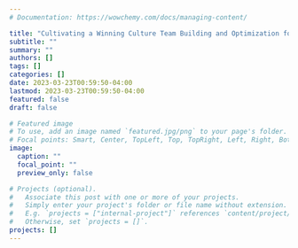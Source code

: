 ```yaml
---
# Documentation: https://wowchemy.com/docs/managing-content/

title: "Cultivating a Winning Culture Team Building and Optimization for Startups"
subtitle: ""
summary: ""
authors: []
tags: []
categories: []
date: 2023-03-23T00:59:50-04:00
lastmod: 2023-03-23T00:59:50-04:00
featured: false
draft: false

# Featured image
# To use, add an image named `featured.jpg/png` to your page's folder.
# Focal points: Smart, Center, TopLeft, Top, TopRight, Left, Right, BottomLeft, Bottom, BottomRight.
image:
  caption: ""
  focal_point: ""
  preview_only: false

# Projects (optional).
#   Associate this post with one or more of your projects.
#   Simply enter your project's folder or file name without extension.
#   E.g. `projects = ["internal-project"]` references `content/project/deep-learning/index.md`.
#   Otherwise, set `projects = []`.
projects: []
---
```

